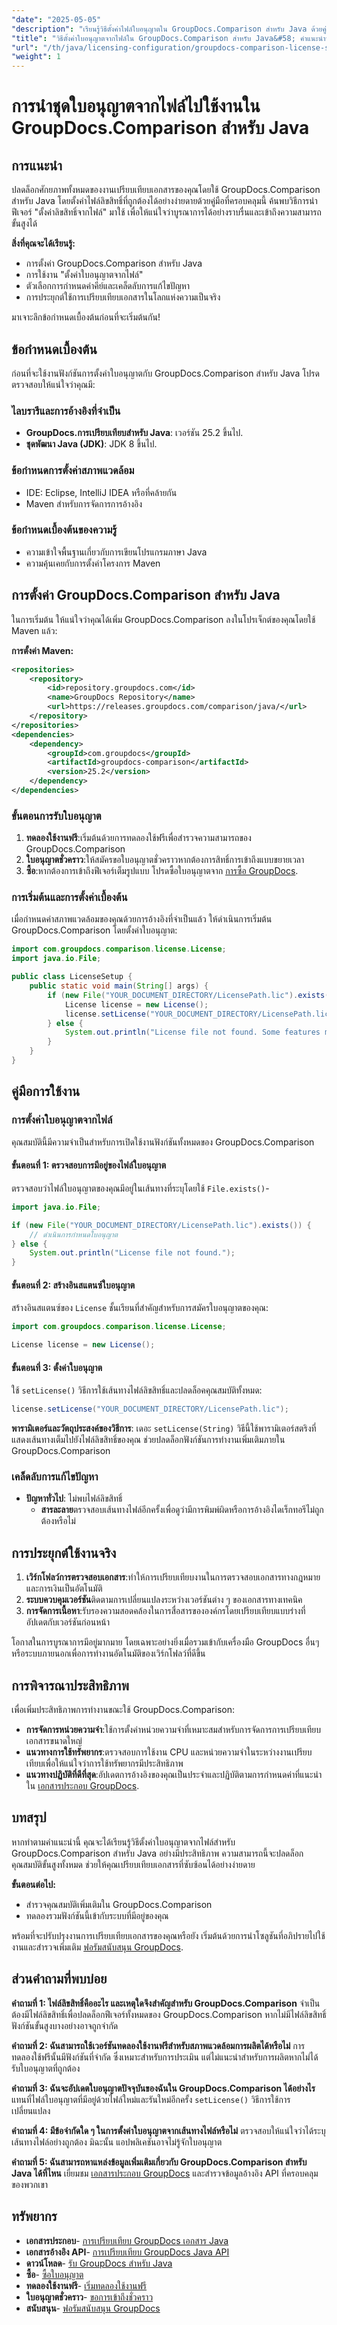 ```yaml
---
"date": "2025-05-05"
"description": "เรียนรู้วิธีตั้งค่าไฟล์ใบอนุญาตใน GroupDocs.Comparison สำหรับ Java ด้วยคู่มือทีละขั้นตอนนี้ ปลดล็อกฟีเจอร์ทั้งหมดและปรับปรุงงานการเปรียบเทียบเอกสารอย่างมีประสิทธิภาพ"
"title": "วิธีตั้งค่าใบอนุญาตจากไฟล์ใน GroupDocs.Comparison สำหรับ Java&#58; คำแนะนำที่ครอบคลุม"
"url": "/th/java/licensing-configuration/groupdocs-comparison-license-setup-java/"
"weight": 1
---
```


# การนำชุดใบอนุญาตจากไฟล์ไปใช้งานใน GroupDocs.Comparison สำหรับ Java

## การแนะนำ

ปลดล็อกศักยภาพทั้งหมดของงานเปรียบเทียบเอกสารของคุณโดยใช้ GroupDocs.Comparison สำหรับ Java โดยตั้งค่าไฟล์ลิขสิทธิ์ที่ถูกต้องได้อย่างง่ายดายด้วยคู่มือที่ครอบคลุมนี้ ค้นพบวิธีการนำฟีเจอร์ "ตั้งค่าลิขสิทธิ์จากไฟล์" มาใช้ เพื่อให้แน่ใจว่าบูรณาการได้อย่างราบรื่นและเข้าถึงความสามารถขั้นสูงได้

**สิ่งที่คุณจะได้เรียนรู้:**
- การตั้งค่า GroupDocs.Comparison สำหรับ Java
- การใช้งาน "ตั้งค่าใบอนุญาตจากไฟล์" 
- ตัวเลือกการกำหนดค่าคีย์และเคล็ดลับการแก้ไขปัญหา
- การประยุกต์ใช้การเปรียบเทียบเอกสารในโลกแห่งความเป็นจริง

มาเจาะลึกข้อกำหนดเบื้องต้นก่อนที่จะเริ่มต้นกัน!

## ข้อกำหนดเบื้องต้น

ก่อนที่จะใช้งานฟังก์ชันการตั้งค่าใบอนุญาตกับ GroupDocs.Comparison สำหรับ Java โปรดตรวจสอบให้แน่ใจว่าคุณมี:

### ไลบรารีและการอ้างอิงที่จำเป็น
- **GroupDocs.การเปรียบเทียบสำหรับ Java**: เวอร์ชัน 25.2 ขึ้นไป.
- **ชุดพัฒนา Java (JDK)**: JDK 8 ขึ้นไป.

### ข้อกำหนดการตั้งค่าสภาพแวดล้อม
- IDE: Eclipse, IntelliJ IDEA หรือที่คล้ายกัน
- Maven สำหรับการจัดการการอ้างอิง

### ข้อกำหนดเบื้องต้นของความรู้
- ความเข้าใจพื้นฐานเกี่ยวกับการเขียนโปรแกรมภาษา Java
- ความคุ้นเคยกับการตั้งค่าโครงการ Maven

## การตั้งค่า GroupDocs.Comparison สำหรับ Java

ในการเริ่มต้น ให้แน่ใจว่าคุณได้เพิ่ม GroupDocs.Comparison ลงในโปรเจ็กต์ของคุณโดยใช้ Maven แล้ว:

**การตั้งค่า Maven:**

```xml
<repositories>
    <repository>
        <id>repository.groupdocs.com</id>
        <name>GroupDocs Repository</name>
        <url>https://releases.groupdocs.com/comparison/java/</url>
    </repository>
</repositories>
<dependencies>
    <dependency>
        <groupId>com.groupdocs</groupId>
        <artifactId>groupdocs-comparison</artifactId>
        <version>25.2</version>
    </dependency>
</dependencies>
```

### ขั้นตอนการรับใบอนุญาต

1. **ทดลองใช้งานฟรี**:เริ่มต้นด้วยการทดลองใช้ฟรีเพื่อสำรวจความสามารถของ GroupDocs.Comparison
2. **ใบอนุญาตชั่วคราว**:ให้สมัครขอใบอนุญาตชั่วคราวหากต้องการสิทธิ์การเข้าถึงแบบขยายเวลา
3. **ซื้อ**:หากต้องการเข้าถึงฟีเจอร์เต็มรูปแบบ โปรดซื้อใบอนุญาตจาก [การซื้อ GroupDocs](https://purchase-groupdocs.com/buy).

### การเริ่มต้นและการตั้งค่าเบื้องต้น

เมื่อกำหนดค่าสภาพแวดล้อมของคุณด้วยการอ้างอิงที่จำเป็นแล้ว ให้ดำเนินการเริ่มต้น GroupDocs.Comparison โดยตั้งค่าใบอนุญาต:

```java
import com.groupdocs.comparison.license.License;
import java.io.File;

public class LicenseSetup {
    public static void main(String[] args) {
        if (new File("YOUR_DOCUMENT_DIRECTORY/LicensePath.lic").exists()) {
            License license = new License();
            license.setLicense("YOUR_DOCUMENT_DIRECTORY/LicensePath.lic");
        } else {
            System.out.println("License file not found. Some features may be limited.");
        }
    }
}
```

## คู่มือการใช้งาน

### การตั้งค่าใบอนุญาตจากไฟล์

คุณสมบัตินี้มีความจำเป็นสำหรับการเปิดใช้งานฟังก์ชันทั้งหมดของ GroupDocs.Comparison

#### ขั้นตอนที่ 1: ตรวจสอบการมีอยู่ของไฟล์ใบอนุญาต
ตรวจสอบว่าไฟล์ใบอนุญาตของคุณมีอยู่ในเส้นทางที่ระบุโดยใช้ `File.exists()`-

```java
import java.io.File;

if (new File("YOUR_DOCUMENT_DIRECTORY/LicensePath.lic").exists()) {
    // ดำเนินการกำหนดใบอนุญาต
} else {
    System.out.println("License file not found.");
}
```

#### ขั้นตอนที่ 2: สร้างอินสแตนซ์ใบอนุญาต
สร้างอินสแตนซ์ของ `License` ชั้นเรียนที่สำคัญสำหรับการสมัครใบอนุญาตของคุณ:

```java
import com.groupdocs.comparison.license.License;

License license = new License();
```

#### ขั้นตอนที่ 3: ตั้งค่าใบอนุญาต
ใช้ `setLicense()` วิธีการใช้เส้นทางไฟล์ลิขสิทธิ์และปลดล็อคคุณสมบัติทั้งหมด:

```java
license.setLicense("YOUR_DOCUMENT_DIRECTORY/LicensePath.lic");
```
**พารามิเตอร์และวัตถุประสงค์ของวิธีการ**: เดอะ `setLicense(String)` วิธีนี้ใช้พารามิเตอร์สตริงที่แสดงเส้นทางเต็มไปยังไฟล์ลิขสิทธิ์ของคุณ ช่วยปลดล็อกฟังก์ชันการทำงานเพิ่มเติมภายใน GroupDocs.Comparison

### เคล็ดลับการแก้ไขปัญหา
- **ปัญหาทั่วไป**: ไม่พบไฟล์ลิขสิทธิ์
  - **สารละลาย**ตรวจสอบเส้นทางไฟล์อีกครั้งเพื่อดูว่ามีการพิมพ์ผิดหรือการอ้างอิงไดเร็กทอรีไม่ถูกต้องหรือไม่

## การประยุกต์ใช้งานจริง

1. **เวิร์กโฟลว์การตรวจสอบเอกสาร**:ทำให้การเปรียบเทียบงานในการตรวจสอบเอกสารทางกฎหมายและการเงินเป็นอัตโนมัติ
2. **ระบบควบคุมเวอร์ชัน**ติดตามการเปลี่ยนแปลงระหว่างเวอร์ชันต่าง ๆ ของเอกสารทางเทคนิค
3. **การจัดการเนื้อหา**:รับรองความสอดคล้องในการสื่อสารขององค์กรโดยเปรียบเทียบแบบร่างที่อัปเดตกับเวอร์ชันก่อนหน้า

โอกาสในการบูรณาการมีอยู่มากมาย โดยเฉพาะอย่างยิ่งเมื่อรวมเข้ากับเครื่องมือ GroupDocs อื่นๆ หรือระบบภายนอกเพื่อการทำงานอัตโนมัติของเวิร์กโฟลว์ที่ดีขึ้น

## การพิจารณาประสิทธิภาพ

เพื่อเพิ่มประสิทธิภาพการทำงานขณะใช้ GroupDocs.Comparison:
- **การจัดการหน่วยความจำ**:ใช้การตั้งค่าหน่วยความจำที่เหมาะสมสำหรับการจัดการการเปรียบเทียบเอกสารขนาดใหญ่
- **แนวทางการใช้ทรัพยากร**:ตรวจสอบการใช้งาน CPU และหน่วยความจำในระหว่างงานเปรียบเทียบเพื่อให้แน่ใจว่าการใช้ทรัพยากรมีประสิทธิภาพ
- **แนวทางปฏิบัติที่ดีที่สุด**:อัปเดตการอ้างอิงของคุณเป็นประจำและปฏิบัติตามการกำหนดค่าที่แนะนำใน [เอกสารประกอบ GroupDocs](https://docs-groupdocs.com/comparison/java/).

## บทสรุป

หากทำตามคำแนะนำนี้ คุณจะได้เรียนรู้วิธีตั้งค่าใบอนุญาตจากไฟล์สำหรับ GroupDocs.Comparison สำหรับ Java อย่างมีประสิทธิภาพ ความสามารถนี้จะปลดล็อกคุณสมบัติขั้นสูงทั้งหมด ช่วยให้คุณเปรียบเทียบเอกสารที่ซับซ้อนได้อย่างง่ายดาย

**ขั้นตอนต่อไป:**
- สำรวจคุณสมบัติเพิ่มเติมใน GroupDocs.Comparison
- ทดลองรวมฟังก์ชันนี้เข้ากับระบบที่มีอยู่ของคุณ

พร้อมที่จะปรับปรุงงานการเปรียบเทียบเอกสารของคุณหรือยัง เริ่มต้นด้วยการนำโซลูชันที่อภิปรายไปใช้งานและสำรวจเพิ่มเติม [ฟอรัมสนับสนุน GroupDocs](https://forum-groupdocs.com/c/comparison).

## ส่วนคำถามที่พบบ่อย

**คำถามที่ 1: ไฟล์ลิขสิทธิ์คืออะไร และเหตุใดจึงสำคัญสำหรับ GroupDocs.Comparison**
จำเป็นต้องมีไฟล์ลิขสิทธิ์เพื่อปลดล็อกฟีเจอร์ทั้งหมดของ GroupDocs.Comparison หากไม่มีไฟล์ลิขสิทธิ์ ฟังก์ชันขั้นสูงบางอย่างอาจถูกจำกัด

**คำถามที่ 2: ฉันสามารถใช้เวอร์ชันทดลองใช้งานฟรีสำหรับสภาพแวดล้อมการผลิตได้หรือไม่**
การทดลองใช้ฟรีนั้นมีฟังก์ชันที่จำกัด ซึ่งเหมาะสำหรับการประเมิน แต่ไม่แนะนำสำหรับการผลิตหากไม่ได้รับใบอนุญาตที่ถูกต้อง

**คำถามที่ 3: ฉันจะอัปเดตใบอนุญาตปัจจุบันของฉันใน GroupDocs.Comparison ได้อย่างไร**
แทนที่ไฟล์ใบอนุญาตที่มีอยู่ด้วยไฟล์ใหม่และรันใหม่อีกครั้ง `setLicense()` วิธีการใช้การเปลี่ยนแปลง

**คำถามที่ 4: มีข้อจำกัดใด ๆ ในการตั้งค่าใบอนุญาตจากเส้นทางไฟล์หรือไม่**
ตรวจสอบให้แน่ใจว่าได้ระบุเส้นทางไฟล์อย่างถูกต้อง มิฉะนั้น แอปพลิเคชันอาจไม่รู้จักใบอนุญาต

**คำถามที่ 5: ฉันสามารถหาแหล่งข้อมูลเพิ่มเติมเกี่ยวกับ GroupDocs.Comparison สำหรับ Java ได้ที่ไหน**
เยี่ยมชม [เอกสารประกอบ GroupDocs](https://docs.groupdocs.com/comparison/java/) และสำรวจข้อมูลอ้างอิง API ที่ครอบคลุมของพวกเขา

## ทรัพยากร
- **เอกสารประกอบ**- [การเปรียบเทียบ GroupDocs เอกสาร Java](https://docs.groupdocs.com/comparison/java/)
- **เอกสารอ้างอิง API**- [การเปรียบเทียบ GroupDocs Java API](https://reference.groupdocs.com/comparison/java/)
- **ดาวน์โหลด**- [รับ GroupDocs สำหรับ Java](https://releases.groupdocs.com/comparison/java/)
- **ซื้อ**- [ซื้อใบอนุญาต](https://purchase.groupdocs.com/buy)
- **ทดลองใช้งานฟรี**- [เริ่มทดลองใช้งานฟรี](https://releases.groupdocs.com/comparison/java/)
- **ใบอนุญาตชั่วคราว**- [ขอการเข้าถึงชั่วคราว](https://purchase.groupdocs.com/temporary-license/)
- **สนับสนุน**- [ฟอรัมสนับสนุน GroupDocs](https://forum.groupdocs.com/c/comparison)